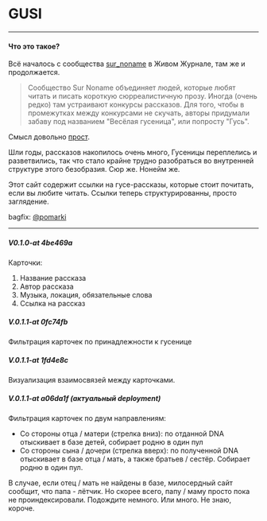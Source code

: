 # GUSI
---
#### Что это такое?
Всё началось с сообщества [sur_noname](https://sur-noname.livejournal.com/profile) в Живом Журнале, там же и продолжается.

>Сообщество Sur Noname объединяет людей, которые любят читать и писать короткую сюрреалистичную прозу.
Иногда (очень редко) там устраивают конкурсы рассказов. Для того, чтобы в промежутках между конкурсами не скучать, авторы придумали забаву под названием "Весёлая гусеница", или попросту "Гусь".

Смысл довольно [прост](https://sur-noname.livejournal.com/31317.html).

Шли годы, рассказов накопилось очень много, Гусеницы переплелись и разветвились, так что стало крайне трудно разобраться во внутренней структуре этого безобразия. Сюр же. Нонейм же.

Этот сайт содержит ссылки на гусе-рассказы, которые стоит почитать, если вы любите читать. Ссылки теперь структурированны, просто заглядение.

bagfix: [@pomarki](https://t.me/pomarki)

---

##### V0.1.0-at 4be469a
Карточки:
1. Название рассказа
2. Автор рассказа
3. Музыка, локация, обязательные слова
4. Ссылка на рассказ

##### V.0.1.1-at 0fc74fb
Фильтрация карточек по принадлежности к гусенице

##### V.0.1.1-at 1fd4e8c
Визуализация взаимосвязей между карточками.

##### V.0.1.1-at a06da1f (актуальный deployment)
Фильтрация карточек по двум направлениям:
+ Со стороны отца / матери (стрелка вниз): по отданной DNA отыскивает в базе детей, собирает родню в один пул
+ Со стороны сына / дочери (стрелка вверх): по полученной DNA отыскивает в базе отца / мать, а также братьев / сестёр. Собирает родню в один пул.

В случае, если отец / мать не найдены в базе, милосердный сайт сообщит, что папа - лётчик. Но скорее всего, папу / маму просто пока не проиндексировали. Подождите немного. Или много. Не знаю, короче.


